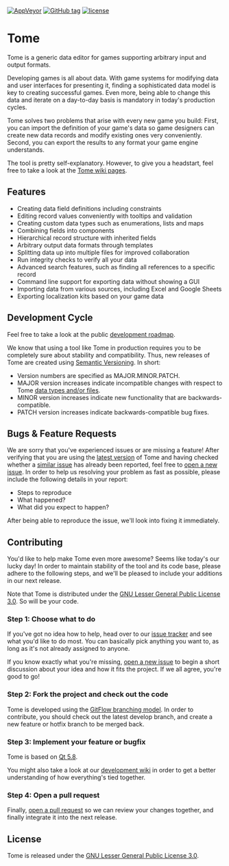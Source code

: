[![AppVeyor](https://img.shields.io/appveyor/ci/npruehs/tome-editor.svg?maxAge=2592000)](https://ci.appveyor.com/project/npruehs/tome-editor)
[![GitHub tag](https://img.shields.io/github/tag/npruehs/tome-editor.svg?maxAge=2592000)](https://github.com/npruehs/tome-editor/releases)
[![license](https://img.shields.io/github/license/npruehs/tome-editor.svg?maxAge=2592000)](https://github.com/npruehs/tome-editor/blob/develop/LICENSE)

# Tome

Tome is a generic data editor for games supporting arbitrary input and output formats.

Developing games is all about data. With game systems for modifying data and user interfaces for presenting it, finding a sophisticated data model is key to creating successful games. Even more, being able to change this data and iterate on a day-to-day basis is mandatory in today's production cycles.

Tome solves two problems that arise with every new game you build: First, you can import the definition of your game's data so game designers can create new data records and modify existing ones very conveniently. Second, you can export the results to any format your game engine understands.

The tool is pretty self-explanatory. However, to give you a headstart, feel free to take a look at the [Tome wiki pages](https://github.com/npruehs/game-data-editor/wiki).

## Features

* Creating data field definitions including constraints
* Editing record values conveniently with tooltips and validation
* Creating custom data types such as enumerations, lists and maps
* Combining fields into components
* Hierarchical record structure with inherited fields
* Arbitrary output data formats through templates
* Splitting data up into multiple files for improved collaboration
* Run integrity checks to verify all your data
* Advanced search features, such as finding all references to a specific record
* Command line support for exporting data without showing a GUI
* Importing data from various sources, including Excel and Google Sheets
* Exporting localization kits based on your game data

## Development Cycle

Feel free to take a look at the public [development roadmap](https://github.com/npruehs/tome-editor/milestones). 

We know that using a tool like Tome in production requires you to be completely sure about stability and compatibility. Thus, new releases of Tome are created using [Semantic Versioning](http://semver.org/). In short:

* Version numbers are specified as MAJOR.MINOR.PATCH.
* MAJOR version increases indicate incompatible changes with respect to Tome [data types and/or files](https://github.com/npruehs/game-data-editor/wiki/Project-Structure).
* MINOR version increases indicate new functionality that are backwards-compatible.
* PATCH version increases indicate backwards-compatible bug fixes.

## Bugs & Feature Requests

We are sorry that you've experienced issues or are missing a feature! After verifying that you are using the [latest version](https://github.com/npruehs/game-data-editor/releases) of Tome and having checked whether a [similar issue](https://github.com/npruehs/game-data-editor/issues) has already been reported, feel free to [open a new issue](https://github.com/npruehs/game-data-editor/issues/new). In order to help us resolving your problem as fast as possible, please include the following details in your report:

* Steps to reproduce
* What happened?
* What did you expect to happen?

After being able to reproduce the issue, we'll look into fixing it immediately.

## Contributing

You'd like to help make Tome even more awesome? Seems like today's our lucky day! In order to maintain stability of the tool and its code base, please adhere to the following steps, and we'll be pleased to include your additions in our next release.

Note that Tome is distributed under the [GNU Lesser General Public License 3.0](https://github.com/npruehs/game-data-editor/blob/master/LICENSE). So will be your code.

### Step 1: Choose what to do

If you've got no idea how to help, head over to our [issue tracker](https://github.com/npruehs/game-data-editor/issues) and see what you'd like to do most. You can basically pick anything you want to, as long as it's not already assigned to anyone.

If you know exactly what you're missing, [open a new issue](https://github.com/npruehs/game-data-editor/issues/new) to begin a short discussion about your idea and how it fits the project. If we all agree, you're good to go!

### Step 2: Fork the project and check out the code

Tome is developed using the [GitFlow branching model](http://nvie.com/posts/a-successful-git-branching-model/). In order to contribute, you should check out the latest develop branch, and create a new feature or hotfix branch to be merged back.

### Step 3: Implement your feature or bugfix

Tome is based on [Qt 5.8](http://www.qt.io/).

You might also take a look at our [development wiki](https://github.com/npruehs/game-data-editor/wiki) in order to get a better understanding of how everything's tied together.

### Step 4: Open a pull request

Finally, [open a pull request](https://help.github.com/articles/creating-a-pull-request/) so we can review your changes together, and finally integrate it into the next release.

## License

Tome is released under the [GNU Lesser General Public License 3.0](https://github.com/npruehs/game-data-editor/blob/master/LICENSE).
